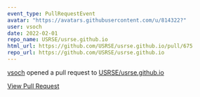 ```yaml
---
event_type: PullRequestEvent
avatar: "https://avatars.githubusercontent.com/u/814322?"
user: vsoch
date: 2022-02-01
repo_name: USRSE/usrse.github.io
html_url: https://github.com/USRSE/usrse.github.io/pull/675
repo_url: https://github.com/USRSE/usrse.github.io
---
```


<a href='https://github.com/vsoch' target='_blank'>vsoch</a> opened a pull request to <a href='https://github.com/USRSE/usrse.github.io' target='_blank'>USRSE/usrse.github.io</a>

<a href='https://github.com/USRSE/usrse.github.io/pull/675' target='_blank'>View Pull Request</a>